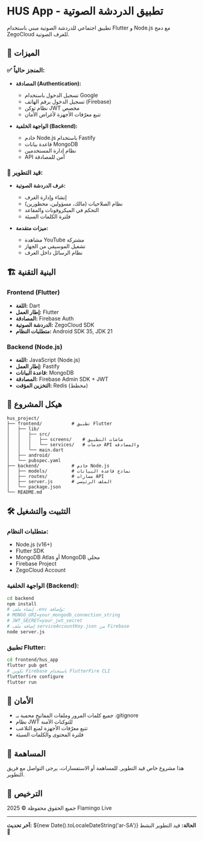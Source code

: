 # HUS App - تطبيق الدردشة الصوتية

تطبيق اجتماعي للدردشة الصوتية مبني باستخدام Flutter و Node.js مع دمج ZegoCloud للغرف الصوتية.

## 🚀 الميزات

### ✅ المنجز حالياً:
- **المصادقة (Authentication):**
  - تسجيل الدخول باستخدام Google
  - تسجيل الدخول برقم الهاتف (Firebase)
  - نظام توكن JWT مخصص
  - تتبع معرّفات الأجهزة لأغراض الأمان

- **الواجهة الخلفية (Backend):**
  - خادم Node.js باستخدام Fastify
  - قاعدة بيانات MongoDB
  - نظام إدارة المستخدمين
  - API آمن للمصادقة

### 🔄 قيد التطوير:
- **غرف الدردشة الصوتية:**
  - إنشاء وإدارة الغرف
  - نظام الصلاحيات (مالك، مسؤولين، محظورين)
  - التحكم في الميكروفونات والمقاعد
  - فلترة الكلمات السيئة

- **ميزات متقدمة:**
  - مشاهدة YouTube مشتركة
  - تشغيل الموسيقى من الجهاز
  - نظام الرسائل داخل الغرف

## 🏗️ البنية التقنية

### Frontend (Flutter)
- **اللغة:** Dart
- **إطار العمل:** Flutter
- **المصادقة:** Firebase Auth
- **الدردشة الصوتية:** ZegoCloud SDK
- **متطلبات النظام:** Android SDK 35, JDK 21

### Backend (Node.js)
- **اللغة:** JavaScript (Node.js)
- **إطار العمل:** Fastify
- **قاعدة البيانات:** MongoDB
- **المصادقة:** Firebase Admin SDK + JWT
- **التخزين المؤقت:** Redis (مخطط)

## 📁 هيكل المشروع

```
hus_project/
├── frontend/           # تطبيق Flutter
│   ├── lib/
│   │   ├── src/
│   │   │   ├── screens/    # شاشات التطبيق
│   │   │   └── services/   # خدمات API والمصادقة
│   │   └── main.dart
│   ├── android/
│   └── pubspec.yaml
├── backend/            # خادم Node.js
│   ├── models/         # نماذج قاعدة البيانات
│   ├── routes/         # مسارات API
│   ├── server.js       # الملف الرئيسي
│   └── package.json
└── README.md
```

## 🛠️ التثبيت والتشغيل

### متطلبات النظام:
- Node.js (v16+)
- Flutter SDK
- MongoDB Atlas أو MongoDB محلي
- Firebase Project
- ZegoCloud Account

### الواجهة الخلفية (Backend):
```bash
cd backend
npm install
# إنشاء ملف .env وإضافة:
# MONGO_URI=your_mongodb_connection_string
# JWT_SECRET=your_jwt_secret
# إضافة ملف serviceAccountKey.json من Firebase
node server.js
```

### تطبيق Flutter:
```bash
cd frontend/hus_app
flutter pub get
# تكوين Firebase باستخدام FlutterFire CLI
flutterfire configure
flutter run
```

## 🔐 الأمان

- جميع كلمات المرور وملفات المفاتيح محمية بـ .gitignore
- نظام JWT للتوكنات الآمنة
- تتبع معرّفات الأجهزة لمنع التلاعب
- فلترة المحتوى والكلمات السيئة

## 📝 المساهمة

هذا مشروع خاص قيد التطوير. للمساهمة أو الاستفسارات، يرجى التواصل مع فريق التطوير.

## 📄 الترخيص

جميع الحقوق محفوظة © 2025 Flamingo Live

---

**آخر تحديث:** ${new Date().toLocaleDateString('ar-SA')}
**الحالة:** قيد التطوير النشط 🚧

